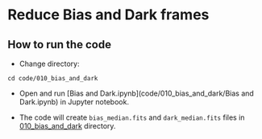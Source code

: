 # Reduce Bias and Dark frames

## How to run the code

* Change directory:

```
cd code/010_bias_and_dark
```

* Open and run [Bias and Dark.ipynb](code/010_bias_and_dark/Bias and Dark.ipynb) in Jupyter notebook.

* The code will create `bias_median.fits` and `dark_median.fits` files in [010_bias_and_dark](code/010_bias_and_dark) directory.

